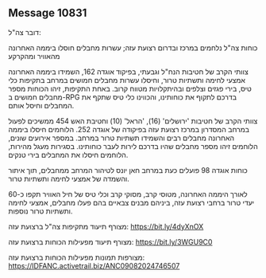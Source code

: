 ## Message 10831

דובר צה"ל: 

כוחות צה"ל נלחמים במרכז ובדרום רצועת עזה; עשרות מחבלים חוסלו ביממה האחרונה מהאוויר ומהקרקע

צוותי הקרב של חטיבות הנח"ל וגבעתי, בפיקוד אוגדה 162, השמידו ביממה האחרונה אמצעי לחימה ותשתיות טרור, וחיסלו עשרות מחבלים חמושים במרחב בתקיפות כלי טיס, בירי פגזים וצלפים ובהיתקלויות מטווח קרוב.
באחת התקיפות, זיהו הכוחות מספר מחבלים חמושים ב-RPG בדרכם לתקוף את כוחותינו, והכווינו כלי טיס שתקף את המחבלים וחיסל אותם.  

צוותי הקרב של חטיבות 'ירושלים' (16), 'הראל' (10) וחטיבת האש 454 ממשיכים לפעול במרחב המסדרון במרכז רצועת עזה בפיקודה של אוגדה 252.
הלוחמים חיסלו ביממה האחרונה מחבלים רבים והשמידו תשתיות טרור במרחב. 
במספר אירועים שונים, הלוחמים זיהו מספר מחבלים  שהיו בדרכם לירות לעבר כוחותינו. 
בסגירות מעגל מהירות, הלוחמים חיסלו את המחבלים בירי טנקים.

כוחות אוגדה 98 פועלים כעת במרחב חאן יונס לטיהור המרחב ממחבלים, תוך איתור והשמדה של אמצעי לחימה ותשתיות טרור.

לאורך היממה האחרונה, מטוסי קרב, מסוקי קרב וכלי טיס של חיל האוויר תקפו כ-60 יעדי טרור ברחבי רצועת עזה, ביניהם מבנים צבאיים בהם פעלו מחבלים, אמצעי לחימה ותשתיות טרור נוספות.

מצורף תיעוד מתקיפות צה"ל ברצועת עזה: https://bit.ly/4dyXnOX

מצורף תיעוד מפעילות הכוחות ברצועת עזה: https://bit.ly/3WGU9C0

מצורפות תמונות מפעילות הכוחות ברצועת עזה: https://IDFANC.activetrail.biz/ANC09082024746507

